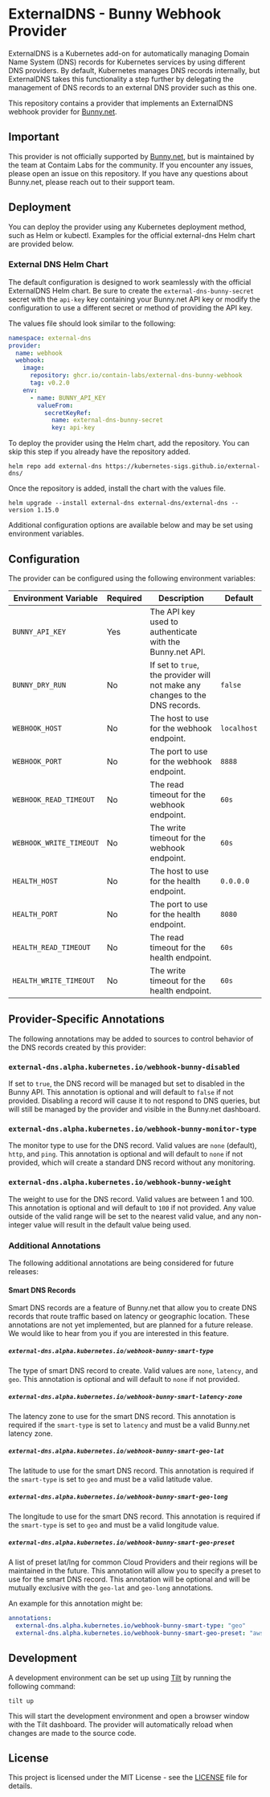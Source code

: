 # ExternalDNS - Bunny Webhook Provider

ExternalDNS is a Kubernetes add-on for automatically managing Domain Name System (DNS) records for
Kubernetes services by using different DNS providers. By default, Kubernetes manages DNS records
internally, but ExternalDNS takes this functionality a step further by delegating the management of
DNS records to an external DNS provider such as this one.

This repository contains a provider that implements an ExternalDNS webhook provider for [Bunny.net](https://bunny.net).

## Important

This provider is not officially supported by [Bunny.net](https://bunny.net), but is maintained by the team at Contaim Labs
for the community. If you encounter any issues, please open an issue on this repository. If you have any questions
about Bunny.net, please reach out to their support team.

## Deployment

You can deploy the provider using any Kubernetes deployment method, such as Helm or kubectl. Examples for the official
external-dns Helm chart are provided below.

### External DNS Helm Chart

The default configuration is designed to work seamlessly with the official ExternalDNS Helm chart. Be sure to create the
`external-dns-bunny-secret` secret with the `api-key` key containing your Bunny.net API key or modify the configuration
to use a different secret or method of providing the API key.

The values file should look similar to the following:

```yaml
namespace: external-dns
provider:
  name: webhook
  webhook:
    image:
      repository: ghcr.io/contain-labs/external-dns-bunny-webhook
      tag: v0.2.0
    env:
      - name: BUNNY_API_KEY
        valueFrom:
          secretKeyRef:
            name: external-dns-bunny-secret
            key: api-key
```

To deploy the provider using the Helm chart, add the repository. You can skip this step if you already have the
repository added.

```shell
helm repo add external-dns https://kubernetes-sigs.github.io/external-dns/
```

Once the repository is added, install the chart with the values file.

```shell
helm upgrade --install external-dns external-dns/external-dns --version 1.15.0
```

Additional configuration options are available below and may be set using environment variables.

## Configuration

The provider can be configured using the following environment variables:

| Environment Variable | Required | Description | Default |
|----------------------|----------|-------------|---------|
| `BUNNY_API_KEY` | Yes | The API key used to authenticate with the Bunny.net API. | |
| `BUNNY_DRY_RUN` | No | If set to `true`, the provider will not make any changes to the DNS records. | `false` |
| `WEBHOOK_HOST` | No | The host to use for the webhook endpoint. | `localhost` |
| `WEBHOOK_PORT` | No | The port to use for the webhook endpoint. | `8888` |
| `WEBHOOK_READ_TIMEOUT` | No | The read timeout for the webhook endpoint. | `60s` |
| `WEBHOOK_WRITE_TIMEOUT` | No | The write timeout for the webhook endpoint. | `60s` |
| `HEALTH_HOST` | No | The host to use for the health endpoint. | `0.0.0.0` |
| `HEALTH_PORT` | No | The port to use for the health endpoint. | `8080` |
| `HEALTH_READ_TIMEOUT` | No | The read timeout for the health endpoint. | `60s` |
| `HEALTH_WRITE_TIMEOUT` | No | The write timeout for the health endpoint. | `60s` |

## Provider-Specific Annotations

The following annotations may be added to sources to control behavior of the DNS records created by this provider:

### `external-dns.alpha.kubernetes.io/webhook-bunny-disabled`

If set to `true`, the DNS record will be managed but set to disabled in the Bunny API. This annotation is optional
and will default to `false` if not provided. Disabling a record will cause it to not respond to DNS queries,
but will still be managed by the provider and visible in the Bunny.net dashboard.

### `external-dns.alpha.kubernetes.io/webhook-bunny-monitor-type`

The monitor type to use for the DNS record. Valid values are `none` (default), `http`, and `ping`. This
annotation is optional and will default to `none` if not provided, which will create a standard DNS record
without any monitoring.

### `external-dns.alpha.kubernetes.io/webhook-bunny-weight`

The weight to use for the DNS record. Valid values are between 1 and 100. This annotation is optional and will
default to `100` if not provided. Any value outside of the valid range will be set to the nearest valid value,
and any non-integer value will result in the default value being used.

### Additional Annotations

The following additional annotations are being considered for future releases:

#### Smart DNS Records

Smart DNS records are a feature of Bunny.net that allow you to create DNS records that route traffic based on
latency or geographic location. These annotations are not yet implemented, but are planned for a future release.
We would like to hear from you if you are interested in this feature.

##### `external-dns.alpha.kubernetes.io/webhook-bunny-smart-type`

The type of smart DNS record to create. Valid values are `none`, `latency`, and `geo`. This annotation is optional
and will default to `none` if not provided.

##### `external-dns.alpha.kubernetes.io/webhook-bunny-smart-latency-zone`

The latency zone to use for the smart DNS record. This annotation is required if the `smart-type` is set to `latency`
and must be a valid Bunny.net latency zone.

##### `external-dns.alpha.kubernetes.io/webhook-bunny-smart-geo-lat`

The latitude to use for the smart DNS record. This annotation is required if the `smart-type` is set to `geo` and
must be a valid latitude value.

##### `external-dns.alpha.kubernetes.io/webhook-bunny-smart-geo-long`

The longitude to use for the smart DNS record. This annotation is required if the `smart-type` is set to `geo` and
must be a valid longitude value.

##### `external-dns.alpha.kubernetes.io/webhook-bunny-smart-geo-preset`

A list of preset lat/lng for common Cloud Providers and their regions will be maintained in the future. This annotation
will allow you to specify a preset to use for the smart DNS record. This annotation will be optional and will be mutually
exclusive with the `geo-lat` and `geo-long` annotations.

An example for this annotation might be:

```yaml
annotations:
  external-dns.alpha.kubernetes.io/webhook-bunny-smart-type: "geo"
  external-dns.alpha.kubernetes.io/webhook-bunny-smart-geo-preset: "aws:us-east-1"
```

## Development

A development environment can be set up using [Tilt](https://tilt.dev) by running the following command:

```shell
tilt up
```

This will start the development environment and open a browser window with the Tilt dashboard. The provider will
automatically reload when changes are made to the source code.

## License

This project is licensed under the MIT License - see the [LICENSE](LICENSE) file for details.
